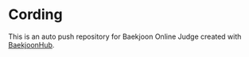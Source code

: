 # Cording
This is an auto push repository for Baekjoon Online Judge created with [BaekjoonHub](https://github.com/BaekjoonHub/BaekjoonHub).

